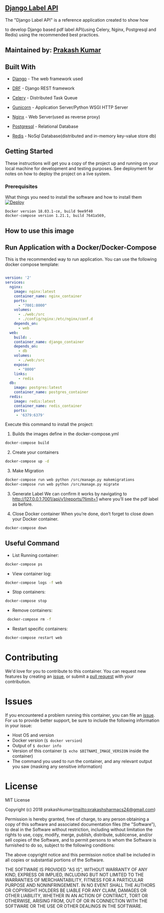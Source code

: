 ## [Django Label API](https://github.com/prakashsharmacs24/django-api)
The "Django Label API" is a reference application created to show how

to develop Django based pdf label API(using Celery, Nginx, Postgresql and Redis) using the recommended best practices.


## Maintained by: [Prakash Kumar](https://github.com/prakashsharmacs24)



## Built With
* [Django](http://www.celeryproject.org/) - The web framework used
* [DRF](http://www.django-rest-framework.org/) - Django REST framework
* [Celery](http://www.celeryproject.org/) -  Distributed Task Queue
* [Gunicorn](http://www.gunicorn.org/) -  Application Server/Python WSGI HTTP Server


* [Nginx](http://www.nginx.com/) - Web Server(used as  reverse proxy)
* [Postgresql](https://postgresql.org/) - Relational Database
* [Redis](https://redis.io/) - NoSql Database(distributed and  in-memory key-value store db)



## Getting Started

These instructions will get you a copy of the project up and running on your local machine for development and testing purposes. See deployment for notes on how to deploy the project on a live system.

### Prerequisites

What things you need to install the software and how to install them
[![Deploy](https://hub.docker.com/public/images/logos/mini-logo.svg)](https://docs.docker.com/compose/django/)
```
Docker version 18.03.1-ce, build 9ee9f40
docker-compose version 1.21.1, build 7641a569,
```


How to use this image
------------

Run Application with a Docker/Docker-Compose
------------
This is the recommended way to run application. You can use the following docker compose template:
```yaml

version: '2'
services:
  nginx:
    image: nginx:latest
    container_name: nginx_container
    ports:
      - "7001:8000"
    volumes:
      - ./web:/src
      - ./config/nginx:/etc/nginx/conf.d
    depends_on:
      - web
  web:
    build: .
    container_name: django_container
    depends_on:
      - db
    volumes:
      - ./web:/src
    expose:
      - "8000"
    links:
      - redis
  db:
    image: postgres:latest
    container_name: postgres_container
  redis:
    image: redis:latest
    container_name: redis_container
    ports:
     - '6379:6379'

```


Execute this command to install the project:

1.  Builds the images define in the docker-compose.yml
```bash
docker-compose build
```

2.  Create your containers


```bash
docker-compose up -d
```
3.  Make  Migration


```bash
docker-compose run web python /src/manage.py makemigrations
docker-compose run web python /src/manage.py migrate
```
3.  Generate Label
We can confirm it works by navigating to http://127.0.0.1:7001/api/v1/reports/?limit=1 where you’ll see the pdf label as before.

3. Close Docker container
When you’re done, don’t forget to close down your Docker container.
```bash
docker-compose down
```


Useful Command
------------
- List Running container:
```bash
docker-compose ps
```
- View container log:
```bash
docker-compose logs -f web
```
- Stop containers:
```bash
docker-compose stop
```
- Remove containers:
```bash
 docker-compose rm -f
```
- Restart specific containers:
```bash
docker-compose restart web
```


# Contributing

We'd love for you to contribute to this container. You can request new features by creating an [issue](https://github.com/prakashsharmacs24/django-api/issues), or submit a [pull request](https://github.com/prakashsharmacs24/django-api/pulls) with your contribution.

# Issues

If you encountered a problem running this container, you can file an [issue](https://github.com/prakashsharmacs24/django-api/issues). For us to provide better support, be sure to include the following information in your issue:

- Host OS and version
- Docker version (`$ docker version`)
- Output of `$ docker info`
- Version of this container (`$ echo $BITNAMI_IMAGE_VERSION` inside the container)
- The command you used to run the container, and any relevant output you saw (masking any sensitive information)

# License

MIT License

Copyright (c) 2018 prakashkumar(<mailto:prakashsharmacs24@gmail.com>)

Permission is hereby granted, free of charge, to any person obtaining a copy
of this software and associated documentation files (the "Software"), to deal
in the Software without restriction, including without limitation the rights
to use, copy, modify, merge, publish, distribute, sublicense, and/or sell
copies of the Software, and to permit persons to whom the Software is
furnished to do so, subject to the following conditions:

The above copyright notice and this permission notice shall be included in all
copies or substantial portions of the Software.

THE SOFTWARE IS PROVIDED "AS IS", WITHOUT WARRANTY OF ANY KIND, EXPRESS OR
IMPLIED, INCLUDING BUT NOT LIMITED TO THE WARRANTIES OF MERCHANTABILITY,
FITNESS FOR A PARTICULAR PURPOSE AND NONINFRINGEMENT. IN NO EVENT SHALL THE
AUTHORS OR COPYRIGHT HOLDERS BE LIABLE FOR ANY CLAIM, DAMAGES OR OTHER
LIABILITY, WHETHER IN AN ACTION OF CONTRACT, TORT OR OTHERWISE, ARISING FROM,
OUT OF OR IN CONNECTION WITH THE SOFTWARE OR THE USE OR OTHER DEALINGS IN THE
SOFTWARE.
